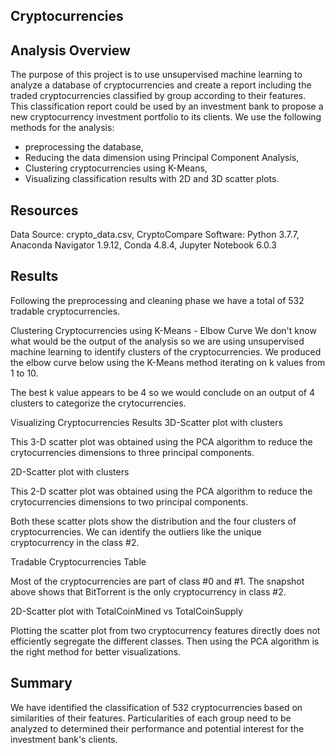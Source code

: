## Cryptocurrencies

## Analysis Overview
The purpose of this project is to use unsupervised machine learning to analyze a database of cryptocurrencies and create a report including the traded cryptocurrencies classified by group according to their features.
This classification report could be used by an investment bank to propose a new cryptocurrency investment portfolio to its clients.
We use the following methods for the analysis:

- preprocessing the database,
- Reducing the data dimension using Principal Component Analysis,
- Clustering cryptocurrencies using K-Means,
- Visualizing classification results with 2D and 3D scatter plots.

## Resources
Data Source: crypto_data.csv, CryptoCompare
Software: Python 3.7.7, Anaconda Navigator 1.9.12, Conda 4.8.4, Jupyter Notebook 6.0.3

## Results
Following the preprocessing and cleaning phase we have a total of 532 tradable cryptocurrencies.


Clustering Cryptocurrencies using K-Means - Elbow Curve
We don't know what would be the output of the analysis so we are using unsupervised machine learning to identify clusters of the cryptocurrencies.
We produced the elbow curve below using the K-Means method iterating on k values from 1 to 10.



The best k value appears to be 4 so we would conclude on an output of 4 clusters to categorize the crytocurrencies.

Visualizing Cryptocurrencies Results
3D-Scatter plot with clusters


This 3-D scatter plot was obtained using the PCA algorithm to reduce the crytocurrencies dimensions to three principal components.

2D-Scatter plot with clusters


This 2-D scatter plot was obtained using the PCA algorithm to reduce the crytocurrencies dimensions to two principal components.

Both these scatter plots show the distribution and the four clusters of cryptocurrencies.
We can identify the outliers like the unique cryptocurrency in the class #2.

Tradable Cryptocurrencies Table


Most of the cryptocurrencies are part of class #0 and #1.
The snapshot above shows that BitTorrent is the only cryptocurrency in class #2.

2D-Scatter plot with TotalCoinMined vs TotalCoinSupply


Plotting the scatter plot from two cryptocurrency features directly does not efficiently segregate the different classes. Then using the PCA algorithm is the right method for better visualizations.

## Summary
We have identified the classification of 532 cryptocurrencies based on similarities of their features.
Particularities of each group need to be analyzed to determined their performance and potential interest for the investment bank's clients.